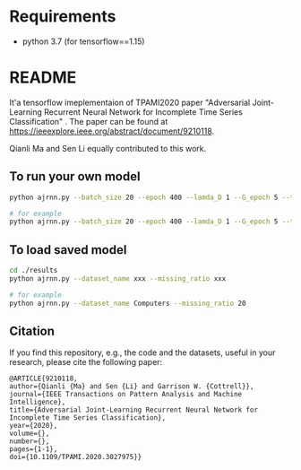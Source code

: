 # Requirements
- python 3.7 (for tensorflow==1.15)

# README
It'a tensorflow imeplementaion of TPAMI2020 paper "Adversarial Joint-Learning Recurrent Neural Network for Incomplete Time Series Classification" . The paper can be found at https://ieeexplore.ieee.org/abstract/document/9210118.

Qianli Ma and Sen Li equally contributed to this work.

## To run your own model
```bash
python ajrnn.py --batch_size 20 --epoch 400 --lamda_D 1 --G_epoch 5 --train_data_filename xxx.csv --test_data_filename xxx.csv

# for example 
python ajrnn.py --batch_size 20 --epoch 400 --lamda_D 1 --G_epoch 5 --train_data_filename results/data/50words/50words_TRAIN_20.csv --test_data_filename results/data/50words/50words_TEST_20.csv
```
## To load saved model
```bash
cd ./results
python ajrnn.py --dataset_name xxx --missing_ratio xxx

# for example 
python ajrnn.py --dataset_name Computers --missing_ratio 20
```


## Citation

If you find this repository, e.g., the code and the datasets, useful in your research, please cite the following paper:
```
@ARTICLE{9210118,  
author={Qianli {Ma} and Sen {Li} and Garrison W. {Cottrell}},  
journal={IEEE Transactions on Pattern Analysis and Machine Intelligence},   
title={Adversarial Joint-Learning Recurrent Neural Network for Incomplete Time Series Classification},   
year={2020},  
volume={},  
number={},  
pages={1-1},  
doi={10.1109/TPAMI.2020.3027975}}
```

